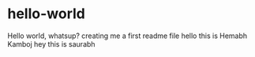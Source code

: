 # hello-world
Hello world, whatsup?
creating me a first readme file
hello this is Hemabh Kamboj
hey this is saurabh

